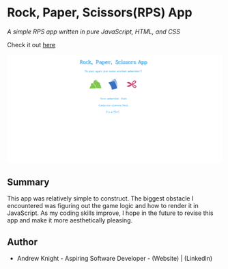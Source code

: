 # Rock, Paper, Scissors(RPS) App

*A simple RPS app written in pure JavaScript, HTML, and CSS*

Check it out <a href="https://andrew-k191.github.io/rps-app/">here</a>

<img src="images/rps_screenshot.png" alt="rock, paper, scissors screenshot">


## Summary

This app was relatively simple to construct. The biggest obstacle I encountered was figuring out the game logic and how to render it in JavaScript. As my coding skills improve, I hope in the future to revise this app and make it more aesthetically pleasing.  

## Author

* Andrew Knight - Aspiring Software Developer - (Website) | (LinkedIn)
